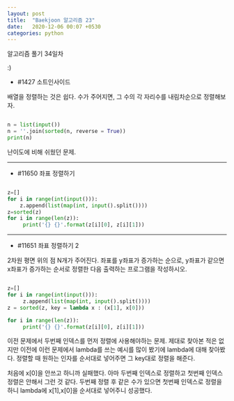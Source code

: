 ```yaml
---
layout: post
title:  "Baekjoon 알고리즘 23"
date:   2020-12-06 00:07 +0530
categories: python
---
```


알고리즘 풀기 34일차

:)


- #1427     소트인사이드


배열을 정렬하는 것은 쉽다. 수가 주어지면, 그 수의 각 자리수를 내림차순으로 정렬해보자.

```python

n = list(input())
n = ''.join(sorted(n, reverse = True))
print(n)

```

난이도에 비해 쉬웠던 문제.

---

- #11650        좌표 정렬하기

```python

z=[]
for i in range(int(input())):
    z.append(list(map(int, input().split())))
z=sorted(z)
for i in range(len(z)):
     print('{} {}'.format(z[i][0], z[i][1]))

```

---

- #11651        좌표 정렬하기 2

2차원 평면 위의 점 N개가 주어진다. 좌표를 y좌표가 증가하는 순으로, y좌표가 같으면 x좌표가 증가하는 순서로 정렬한 다음 출력하는 프로그램을 작성하시오.

```python

z=[]
for i in range(int(input())):
     z.append(list(map(int, input().split())))
z = sorted(z, key = lambda x : (x[1], x[0]))

for i in range(len(z)):
     print('{} {}'.format(z[i][0], z[i][1]))

```

이전 문제에서 두번째 인덱스를 먼저 정렬에 사용해야하는 문제. 
제대로 찾아본 적은 없지만 이전에 이런 문제에서 lambda를 쓰는 예시를 많이 봤기에 lambda에 대해 찾아봤다.
정렬할 때 원하는 인자를 순서대로 넣어주면 그 key대로 정렬을 해준다.

처음에 x[0]을 안쓰고 하니까 실패했다. 아마 두번째 인덱스로 정렬하고 첫번째 인덱스 정렬은 안해서 그런 것 같다. 두번째 정렬 후 같은 수가 있으면 첫번째 인덱스로 정렬을 하니 lambda에 x[1],x[0]을 순서대로 넣어주니 성공했다.

